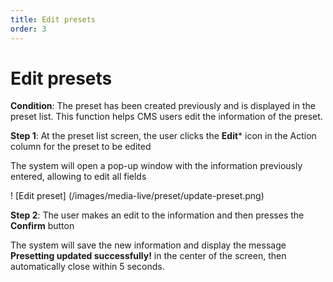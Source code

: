 ```yaml
---
title: Edit presets
order: 3
---
```


# Edit presets

**Condition**: The preset has been created previously and is displayed in the preset list. This function helps CMS users edit the information of the preset.

**Step 1**: At the preset list screen, the user clicks the **Edit**\* icon in the Action column for the preset to be edited

The system will open a pop-up window with the information previously entered, allowing to edit all fields

! [Edit preset] (/images/media-live/preset/update-preset.png)

**Step 2**: The user makes an edit to the information and then presses the **Confirm** button

The system will save the new information and display the message **Presetting updated successfully!** in the center of the screen, then automatically close within 5 seconds.